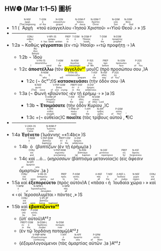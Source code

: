 ## HW❹ (Mar 1:1–5) 圖析
- <rt>1:1</rt> (<RUBY><ruby><ruby>Ἀρχὴ<rt>[The] beginning</rt></ruby><rt>ἀρχή</rt></ruby><rt>N-NSF</rt></RUBY> «<RUBY><ruby><ruby>τοῦ<rt>of the</rt></ruby><rt>ὁ</rt></ruby><rt>T-GSN</rt></RUBY> <RUBY><ruby><ruby>εὐαγγελίου<rt>gospel</rt></ruby><rt>εὐαγγέλιον</rt></ruby><rt>N-GSN</rt></RUBY> ‹<RUBY><ruby><ruby>Ἰησοῦ<rt>of Jesus</rt></ruby><rt>Ἰησοῦς</rt></ruby><rt>N-GSM-P</rt></RUBY> <RUBY><ruby><ruby>Χριστοῦ<rt>Christ</rt></ruby><rt>Χριστός</rt></ruby><rt>N-GSM-T</rt></RUBY>› =‹<RUBY><ruby><ruby>Υἱοῦ<rt>Son</rt></ruby><rt>υἱός</rt></ruby><rt>N-GSM</rt></RUBY> <RUBY><ruby><ruby>Θεοῦ .<rt>of God</rt></ruby><rt>θεός</rt></ruby><rt>N-GSM</rt></RUBY>› » )S
- ———————————————
- <rt>1:2a</rt> <RUBY><ruby><ruby>¬ Καθὼς<rt>As</rt></ruby><rt>καθώς</rt></ruby><rt>CONJ</rt></RUBY> <RUBY><ruby><ruby><strong>γέγραπται</strong><rt>it has been written</rt></ruby><rt>γράφω</rt></ruby><rt>V-RPI-3S</rt></RUBY> (<RUBY><ruby><ruby>ἐν<rt>in</rt></ruby><rt>ἐν</rt></ruby><rt>PREP</rt></RUBY> ‹<RUBY><ruby><ruby>τῷ<rt>-</rt></ruby><rt>ὁ</rt></ruby><rt>T-DSM</rt></RUBY> <RUBY><ruby><ruby>Ἠσαΐᾳ<rt>Isaiah</rt></ruby><rt>Ἡσαΐας</rt></ruby><rt>N-DSM-P</rt></RUBY>› =‹<RUBY><ruby><ruby>τῷ<rt>the</rt></ruby><rt>ὁ</rt></ruby><rt>T-DSM</rt></RUBY> <RUBY><ruby><ruby>προφήτῃ ·<rt>prophet</rt></ruby><rt>προφήτης</rt></ruby><rt>N-DSM</rt></RUBY>› )A
	- <rt>1:2b</rt> <RUBY><ruby><ruby>¬ Ἰδοὺ<rt>Behold</rt></ruby><rt>ἰδού</rt></ruby><rt>INJ</rt></RUBY> 
	- <rt>1:2c</rt> <RUBY><ruby><ruby><strong>ἀποστέλλω</strong><rt>I send</rt></ruby><rt>ἀποστέλλω</rt></ruby><rt>V-PAI-1S</rt></RUBY> (<RUBY><ruby><ruby>τὸν<rt>the</rt></ruby><rt>ὁ</rt></ruby><rt>T-ASM</rt></RUBY> <RUBY><ruby><ruby><mark>ἄγγελόν°¹</mark><rt>messenger</rt></ruby><rt>ἄγγελος</rt></ruby><rt>N-ASM</rt></RUBY> <RUBY><ruby><ruby>μου<rt>of Me</rt></ruby><rt>ἐγώ</rt></ruby><rt>P-1GS</rt></RUBY>)C (<RUBY><ruby><ruby>πρὸ<rt>before</rt></ruby><rt>πρό</rt></ruby><rt>PREP</rt></RUBY> <RUBY><ruby><ruby>προσώπου<rt>face</rt></ruby><rt>πρόσωπον</rt></ruby><rt>N-GSN</rt></RUBY> <RUBY><ruby><ruby>σου ,<rt>of You</rt></ruby><rt>σύ</rt></ruby><rt>P-2GS</rt></RUBY>)A
		- <rt>1:2c</rt> (<RUBY><ruby><ruby>¬ ὃς°¹⮥<rt>who</rt></ruby><rt>ὅς, ἥ</rt></ruby><rt>R-NSM</rt></RUBY>)S <RUBY><ruby><ruby><strong>κατασκευάσει</strong><rt>will prepare</rt></ruby><rt>κατασκευάζω</rt></ruby><rt>V-FAI-3S</rt></RUBY> (<RUBY><ruby><ruby>τὴν<rt>the</rt></ruby><rt>ὁ</rt></ruby><rt>T-ASF</rt></RUBY> <RUBY><ruby><ruby>ὁδόν<rt>way</rt></ruby><rt>ὁδός</rt></ruby><rt>N-ASF</rt></RUBY> <RUBY><ruby><ruby>σου ·<rt>of You”</rt></ruby><rt>σύ</rt></ruby><rt>P-2GS</rt></RUBY>)A
	- <rt>1:3a</rt> (<RUBY><ruby><ruby>¬ Φωνὴ<rt>[The] voice</rt></ruby><rt>φωνή</rt></ruby><rt>N-NSF</rt></RUBY> «<RUBY><ruby><ruby><em>βοῶντος</em><rt>of one crying</rt></ruby><rt>βοάω</rt></ruby><rt>V-PAP-GSM</rt></RUBY> ‹<RUBY><ruby><ruby>ἐν<rt>in</rt></ruby><rt>ἐν</rt></ruby><rt>PREP</rt></RUBY> <RUBY><ruby><ruby>τῇ<rt>the</rt></ruby><rt>ὁ</rt></ruby><rt>T-DSF</rt></RUBY> <RUBY><ruby><ruby>ἐρήμῳ ·<rt>wilderness</rt></ruby><rt>ἔρημος</rt></ruby><rt>A-DSF</rt></RUBY>› » )a )S
		- <rt>1:3b</rt> <RUBY><ruby><ruby><strong>¬ Ἑτοιμάσατε</strong><rt>Prepare</rt></ruby><rt>ἑτοιμάζω</rt></ruby><rt>V-AAM-2P</rt></RUBY> (<RUBY><ruby><ruby>τὴν<rt>the</rt></ruby><rt>ὁ</rt></ruby><rt>T-ASF</rt></RUBY> <RUBY><ruby><ruby>ὁδὸν<rt>way</rt></ruby><rt>ὁδός</rt></ruby><rt>N-ASF</rt></RUBY> <RUBY><ruby><ruby>Κυρίου ,<rt>of [the] Lord</rt></ruby><rt>κύριος</rt></ruby><rt>N-GSM</rt></RUBY>)C
		- <rt>1:3c</rt> +(<RUBY><ruby><ruby>¬ εὐθείας<rt>straight</rt></ruby><rt>εὐθύς</rt></ruby><rt>A-APF</rt></RUBY>)C <RUBY><ruby><ruby><strong>ποιεῖτε</strong><rt>make</rt></ruby><rt>ποιέω</rt></ruby><rt>V-PAM-2P</rt></RUBY> (<RUBY><ruby><ruby>τὰς<rt>the</rt></ruby><rt>ὁ</rt></ruby><rt>T-APF</rt></RUBY> <RUBY><ruby><ruby>τρίβους<rt>paths</rt></ruby><rt>τρίβος</rt></ruby><rt>N-APF</rt></RUBY> <RUBY><ruby><ruby>αὐτοῦ , ¶<rt>of Him' "</rt></ruby><rt>αὐτός</rt></ruby><rt>P-GSM</rt></RUBY>)C
- ———————————————
- <rt>1:4a</rt> <RUBY><ruby><ruby><strong>Ἐγένετο</strong><rt>Came</rt></ruby><rt>γίνομαι</rt></ruby><rt>V-2ADI-3S</rt></RUBY> (<RUBY><ruby><ruby>Ἰωάννης<rt>John</rt></ruby><rt>Ἰωάννης</rt></ruby><rt>N-NSM-P</rt></RUBY> =<rt>«1:4bc</rt>» )S
	- <rt>1:4b</rt> <RUBY><ruby><ruby>ὁ<rt>-</rt></ruby><rt>ὁ</rt></ruby><rt>T-NSM</rt></RUBY> {<RUBY><ruby><ruby><em>βαπτίζων</em><rt>baptizing</rt></ruby><rt>βαπτίζω</rt></ruby><rt>V-PAP-NSM</rt></RUBY> (<RUBY><ruby><ruby>ἐν<rt>in</rt></ruby><rt>ἐν</rt></ruby><rt>PREP</rt></RUBY> <RUBY><ruby><ruby>τῇ<rt>the</rt></ruby><rt>ὁ</rt></ruby><rt>T-DSF</rt></RUBY> <RUBY><ruby><ruby>ἐρήμῳ<rt>wilderness</rt></ruby><rt>ἔρημος</rt></ruby><rt>A-DSF</rt></RUBY>)a } 
	- <rt>1:4c</rt> <RUBY><ruby><ruby>καὶ<rt>and</rt></ruby><rt>καί</rt></ruby><rt>CONJ</rt></RUBY> ...ὁ... {<RUBY><ruby><ruby><em>κηρύσσων</em><rt>proclaiming</rt></ruby><rt>κηρύσσω</rt></ruby><rt>V-PAP-NSM</rt></RUBY> (<RUBY><ruby><ruby>βάπτισμα<rt>[a] baptism</rt></ruby><rt>βάπτισμα</rt></ruby><rt>N-ASN</rt></RUBY> <RUBY><ruby><ruby>μετανοίας<rt>of repentance</rt></ruby><rt>μετάνοια</rt></ruby><rt>N-GSF</rt></RUBY>)c (<RUBY><ruby><ruby>εἰς<rt>for</rt></ruby><rt>εἰς</rt></ruby><rt>PREP</rt></RUBY> <RUBY><ruby><ruby>ἄφεσιν<rt>forgiveness</rt></ruby><rt>ἄφεσις</rt></ruby><rt>N-ASF</rt></RUBY> <RUBY><ruby><ruby>ἁμαρτιῶν .<rt>of sins</rt></ruby><rt>ἁμαρτία</rt></ruby><rt>N-GPF</rt></RUBY>)a }
-  <rt>1:5a</rt> <RUBY><ruby><ruby>καὶ<rt>And</rt></ruby><rt>καί</rt></ruby><rt>CONJ</rt></RUBY> <RUBY><ruby><ruby><strong>ἐξεπορεύετο</strong><rt>were going out</rt></ruby><rt>ἐκπορεύω</rt></ruby><rt>V-INI-3S</rt></RUBY> (<RUBY><ruby><ruby>πρὸς<rt>to</rt></ruby><rt>πρός</rt></ruby><rt>PREP</rt></RUBY> <RUBY><ruby><ruby>αὐτὸν<rt>him</rt></ruby><rt>αὐτός</rt></ruby><rt>P-ASM</rt></RUBY>)A ( «<RUBY><ruby><ruby>πᾶσα<rt>all</rt></ruby><rt>πᾶς</rt></ruby><rt>A-NSF</rt></RUBY> ‹<RUBY><ruby><ruby>ἡ<rt>the</rt></ruby><rt>ὁ</rt></ruby><rt>T-NSF</rt></RUBY> <RUBY><ruby><ruby>Ἰουδαία<rt>of Judea</rt></ruby><rt>Ἰουδαία</rt></ruby><rt>A-NSF-L</rt></RUBY> <RUBY><ruby><ruby>χώρα<rt>region</rt></ruby><rt>χώρα</rt></ruby><rt>N-NSF</rt></RUBY> › » <RUBY><ruby><ruby>καὶ<rt>and</rt></ruby><rt>καί</rt></ruby><rt>CONJ</rt></RUBY> « ‹<RUBY><ruby><ruby>οἱ<rt>-</rt></ruby><rt>ὁ</rt></ruby><rt>T-NPM</rt></RUBY> <RUBY><ruby><ruby>Ἱεροσολυμῖται<rt>of Jerusalem</rt></ruby><rt>Ἱεροσολυμίτης</rt></ruby><rt>N-NPM-L</rt></RUBY> › <RUBY><ruby><ruby>πάντες ,<rt>all</rt></ruby><rt>πᾶς</rt></ruby><rt>A-NPM</rt></RUBY>» )S 
-  <rt>1:5b</rt> <RUBY><ruby><ruby>καὶ<rt>and</rt></ruby><rt>καί</rt></ruby><rt>CONJ</rt></RUBY> <RUBY><ruby><ruby><mark><strong>ἐβαπτίζοντο°²</strong></mark><rt>were being baptized</rt></ruby><rt>βαπτίζω</rt></ruby><rt>V-IPI-3P</rt></RUBY> 
	-  (<RUBY><ruby><ruby>ὑπ᾽<rt>by</rt></ruby><rt>ὑπό</rt></ruby><rt>PREP</rt></RUBY> <RUBY><ruby><ruby>αὐτοῦ<rt>him</rt></ruby><rt>αὐτός</rt></ruby><rt>P-GSM</rt></RUBY>)A°²⮥ 
	-  (<RUBY><ruby><ruby>ἐν<rt>in</rt></ruby><rt>ἐν</rt></ruby><rt>PREP</rt></RUBY> <RUBY><ruby><ruby>τῷ<rt>the</rt></ruby><rt>ὁ</rt></ruby><rt>T-DSM</rt></RUBY> <RUBY><ruby><ruby>Ἰορδάνῃ<rt>Jordan</rt></ruby><rt>Ἰορδάνης</rt></ruby><rt>N-DSM-L</rt></RUBY> <RUBY><ruby><ruby>ποταμῷ<rt>river</rt></ruby><rt>ποταμός</rt></ruby><rt>N-DSM</rt></RUBY>)A°²⮥ 
	- {<RUBY><ruby><ruby><em>ἐξομολογούμενοι</em><rt>confessing</rt></ruby><rt>ἐξομολογέομαι</rt></ruby><rt>V-PMP-NPM</rt></RUBY> (<RUBY><ruby><ruby>τὰς<rt>the</rt></ruby><rt>ὁ</rt></ruby><rt>T-APF</rt></RUBY> <RUBY><ruby><ruby>ἁμαρτίας<rt>sins</rt></ruby><rt>ἁμαρτία</rt></ruby><rt>N-APF</rt></RUBY> <RUBY><ruby><ruby>αὐτῶν .<rt>of them</rt></ruby><rt>αὐτός</rt></ruby><rt>P-GPM</rt></RUBY>)a }A°²⮥ 
